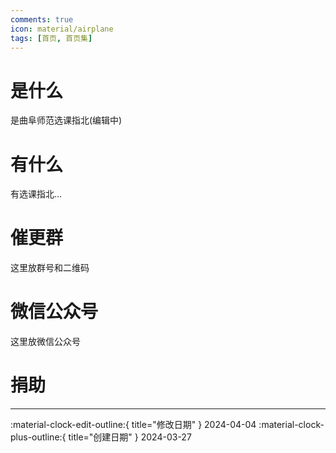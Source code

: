 ```yaml
---
comments: true
icon: material/airplane
tags: [首页, 首页集]
---
```


# 是什么

是曲阜师范选课指北(编辑中)

# 有什么

有选课指北...

# 催更群

这里放群号和二维码

# 微信公众号

这里放微信公众号

# 捐助


---

:material-clock-edit-outline:{ title="修改日期" } 2024-04-04
:material-clock-plus-outline:{ title="创建日期" } 2024-03-27
